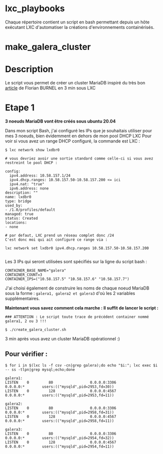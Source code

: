 # lxc_playbooks

Chaque répertoire contient un script en bash permettant depuis un hôte exécutant LXC d'automatiser la créations d'environnements containérisés.

# make_galera_cluster

# Description
Le script vous permet de créer un cluster MariaDB inspiré du très bon [article](https://www.it-connect.fr/comment-mettre-en-place-mariadb-galera-cluster-sur-debian-11/) de Florian BURNEL en 3 min sous LXC 

# Etape 1

**3 noeuds MariaDB vont être créés sous ubuntu 20.04** 

Dans mon script Bash, j'ai configuré les IPs que je souhaitais utiliser pour mes 3 noeuds, bien évidemment en dehors de mon pool DHCP LXC
Pour voir si vous avez un range DHCP configuré, la commande est LXC :

```
$ lxc network show lxdbr0

# vous devriez avoir une sortie standard comme celle-ci si vous avez restreint le pool DHCP :

config:
  ipv4.address: 10.58.157.1/24
  ipv4.dhcp.ranges: 10.58.157.50-10.58.157.200 <= ici
  ipv4.nat: "true"
  ipv6.address: none
description: ""
name: lxdbr0
type: bridge
used_by:
- /1.0/profiles/default
managed: true
status: Created
locations:
- none

# par defaut, LXC prend un réseau complet donc /24
C'est donc moi qui ait configuré ce range via :

lxc network set lxdbr0 ipv4.dhcp.ranges 10.58.157.50-10.58.157.200


```

Les 3 IPs qui seront utilisées sont spécifiés sur la ligne du script bash :

```
CONTAINER_BASE_NAME="galera"
CONTAINER_COUNT=3
CONTAINER_IPS=("10.58.157.5" "10.58.157.6" "10.58.157.7")
```

J'ai choisi également de construire les noms de chaque noeud MariaDB sous la forme : `galera1, galera2 et galera3` d'où les 2 variables supplémentaires.

**Maintenant vous savez comment cela marche :
Il suffit de lancer le script :** 

```
### ATTENTION : Le script toute trace de précédent container nommé galera1, 2 ou 3 !!!

$ ./create_galera_cluster.sh

```

3 min après vous avez un cluster MariaDB opérationnel :)

## Pour vérifier :
```
$ for i in $(lxc ls -f csv -cn|grep galera);do echo "$i:"; lxc exec $i -- ss -tlpn|grep mysql;echo;done

galera1:
LISTEN    0         80                 0.0.0.0:3306             0.0.0.0:*        users:(("mysqld",pid=2953,fd=30))                                              
LISTEN    0         128                0.0.0.0:4567             0.0.0.0:*        users:(("mysqld",pid=2953,fd=11))                                              

galera2:
LISTEN    0         80                 0.0.0.0:3306             0.0.0.0:*        users:(("mysqld",pid=2958,fd=31))                                              
LISTEN    0         128                0.0.0.0:4567             0.0.0.0:*        users:(("mysqld",pid=2958,fd=11))                                              

galera3:
LISTEN    0         80                 0.0.0.0:3306             0.0.0.0:*        users:(("mysqld",pid=2954,fd=32))                                              
LISTEN    0         128                0.0.0.0:4567             0.0.0.0:*        users:(("mysqld",pid=2954,fd=11))                                             
```

#
